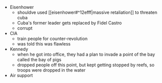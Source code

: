 - Eisenhower
	- shouldve used [[eisenhower#^12efff|massive retaliation]] to threaten cuba
	- Cuba's former leader gets replaced by Fidel Castro
	- corrupt
- CIA
	- train people for counter-revolution
	- was told this was flawless
- Kennedy
	- when he got into office, they had a plan to invade a point of the bay called the bay of pigs
	- dropped people off this point, but kept getting stopped by reefs, so troops were dropped in the water
- Air support